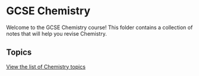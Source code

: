 # GCSE Chemistry

Welcome to the GCSE Chemistry course! This folder contains a collection of notes that will help you revise Chemistry.

## Topics

[View the list of Chemistry topics](topics.md)

